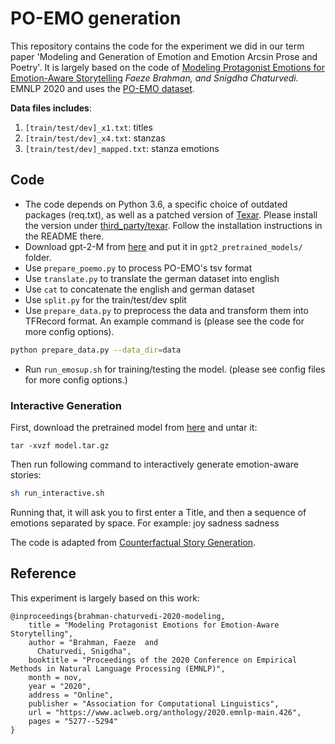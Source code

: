 # PO-EMO generation

This repository contains the code for the experiment we did in our term paper 'Modeling and Generation of Emotion and Emotion Arcsin Prose and Poetry'. It is largely based on the code of 
[Modeling Protagonist Emotions for Emotion-Aware Storytelling](https://www.aclweb.org/anthology/2020.emnlp-main.426/)                                                                                              *Faeze Brahman, and Snigdha Chaturvedi.* EMNLP 2020 and uses the [PO-EMO dataset](https://arxiv.org/abs/2003.07723).

**Data files includes**:
1. `[train/test/dev]_x1.txt`: titles
2. `[train/test/dev]_x4.txt`: stanzas
3. `[train/test/dev]_mapped.txt`: stanza emotions

## Code
* The code depends on Python 3.6, a specific choice of outdated packages (req.txt), as well as a patched version of [Texar](https://github.com/asyml/texar). Please install the version under [third_party/texar](./third_party/texar). Follow the installation instructions in the README there.
* Download gpt-2-M from [here](https://github.com/openai/gpt-2) and put it in `gpt2_pretrained_models/` folder.
* Use `prepare_poemo.py` to process PO-EMO's tsv format
* Use `translate.py` to translate the german dataset into english
* Use `cat` to concatenate the english and german dataset
* Use `split.py` for the train/test/dev split
* Use `prepare_data.py` to preprocess the data and transform them into TFRecord format. An example command is (please see the code for more config options).
```bash
python prepare_data.py --data_dir=data

```
* Run `run_emosup.sh` for training/testing the model. (please see config files for more config options.)

### Interactive Generation
First, download the pretrained model from [here](https://drive.google.com/file/d/1l6kbXg644ANJ9MxyH_V8pl5TrxzuPgBJ/view?usp=sharing) and untar it:
```
tar -xvzf model.tar.gz
```
Then run following command to interactively generate emotion-aware stories:
```bash
sh run_interactive.sh
```
Running that, it will ask you to first enter a Title, and then a sequence of emotions separated by space. For example: joy sadness sadness

The code is adapted from [Counterfactual Story Generation](https://github.com/qkaren/Counterfactual-StoryRW).

## Reference

This experiment is largely based on this work:
```
@inproceedings{brahman-chaturvedi-2020-modeling,
    title = "Modeling Protagonist Emotions for Emotion-Aware Storytelling",
    author = "Brahman, Faeze  and
      Chaturvedi, Snigdha",
    booktitle = "Proceedings of the 2020 Conference on Empirical Methods in Natural Language Processing (EMNLP)",
    month = nov,
    year = "2020",
    address = "Online",
    publisher = "Association for Computational Linguistics",
    url = "https://www.aclweb.org/anthology/2020.emnlp-main.426",
    pages = "5277--5294"
}
```
